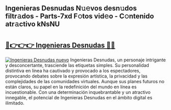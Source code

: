 ## Ingenieras Desnudas N𝚞𝚎vos desn𝚞dos filtr𝚊dos - Parts-7xd F𝚘tos vid𝚎o - C𝚘ntenido atr𝚊ctivo kNsNU

# <h2><a href="http://mb3k80t.tromn.icu/?c=Ingenieras+Desnudas">🔗👉👉👉 Ingenieras Desnudas 🔗🔗</a></h2>

[![Ingenieras Desnudas nuevo](https://i.imgur.com/pEAQMta.gif)](http://mb3k80t.tromn.icu/?c=Ingenieras+Desnudas)
Ingenieras Desnudas, un personaje intrigante y desconcertante, trasciende las etiquetas simples. Su personalidad distintiva en línea ha cautivado y provocado a los espectadores, provocando debates sobre la expresión artística, la privacidad y las complejidades de las comunidades virtuales. Aunque sus planes futuros no están claros, su papel en la redefinición del mundo en línea es incuestionable. Con una determinación inquebrantable y un atractivo innegable, el potencial de Ingenieras Desnudas en el ámbito digital es ilimitado.
